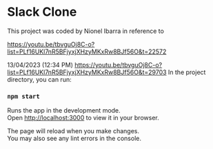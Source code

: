 # Slack Clone

This project was coded by Nionel Ibarra in reference to 

https://youtu.be/tbvguOj8C-o?list=PLf16UKl7nR5BFjyxjXHzyMKxRw8BJf56O&t=22572

13/04/2023 (12:34 PM)
https://youtu.be/tbvguOj8C-o?list=PLf16UKl7nR5BFjyxjXHzyMKxRw8BJf56O&t=29703
In the project directory, you can run:

### `npm start`

Runs the app in the development mode.\
Open [http://localhost:3000](http://localhost:3000) to view it in your browser.

The page will reload when you make changes.\
You may also see any lint errors in the console.


